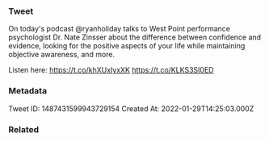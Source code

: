 ### Tweet
On today's podcast @ryanholiday talks to West Point performance psychologist Dr. Nate Zinsser about the difference between confidence and evidence, looking for the positive aspects of your life while maintaining objective awareness, and more.

Listen here: https://t.co/khXUxIyxXK https://t.co/KLKS3SI0ED

### Metadata
Tweet ID: 1487431599943729154
Created At: 2022-01-29T14:25:03.000Z

### Related


